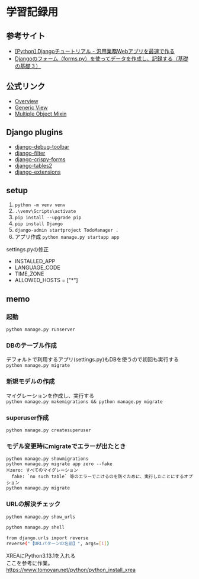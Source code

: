 # 学習記録用

## 参考サイト

- [\[Python\] Djangoチュートリアル - 汎用業務Webアプリを最速で作る](https://qiita.com/okoppe8/items/54eb105c9c94c0960f14#%E3%82%B5%E3%83%B3%E3%83%97%E3%83%AB%E3%82%B3%E3%83%BC%E3%83%89-1)
- [Djangoのフォーム（forms.py）を使ってデータを作成し、記録する（基礎の基礎３）](https://qiita.com/ykoji/items/4d4a1230724acc1b7c95)

## 公式リンク
- [Overview](https://docs.djangoproject.com/ja/5.1/intro/overview/)
- [Generic View](https://docs.djangoproject.com/ja/2.1/ref/class-based-views/)
- [Multiple Object Mixin](https://docs.djangoproject.com/ja/5.1/ref/class-based-views/mixins-multiple-object/#django.views.generic.list.MultipleObjectMixin.get_queryset)

## Django plugins
- [django-debug-toolbar](https://django-debug-toolbar.readthedocs.io/en/latest/installation.html)
- [django-filter](https://django-filter.readthedocs.io/en/stable/)
- [django-crispy-forms](https://django-crispy-forms.readthedocs.io/en/latest/)
- [django-tables2](http://django-tables2.readthedocs.io/en/latest/index.html)
- [django-extensions](https://django-extensions.readthedocs.io/en/latest/)

## setup

1. `python -m venv venv`
1. `.\venv\Scripts\activate`
1. `pip install --upgrade pip`
1. `pip install Django`
1. `django-admin startproject TodoManager .`
1. アプリ作成 `python manage.py startapp app`

settings.pyの修正  
- INSTALLED_APP
- LANGUAGE_CODE
- TIME_ZONE
- ALLOWED_HOSTS = ["*"]

## memo

### 起動  
`python manage.py runserver`

### DBのテーブル作成  
デフォルトで利用するアプリ(settings.py)もDBを使うので初回も実行する  
`python manage.py migrate`

### 新規モデルの作成  
マイグレーションを作成し、実行する  
`python manage.py makemigrations && python manage.py migrate`

### superuser作成  
`python manage.py createsuperuser`

### モデル変更時にmigrateでエラーが出たとき  
```
python manage.py showmigrations
python manage.py migrate app zero --fake
※zero: すべてのマイグレーション
  fake: `no such table` 等のエラーでこけるのを防ぐために、実行したことにするオプション
python manage.py migrate
```

### URLの解決チェック
```sh
python manage.py show_urls

python manage.py shell

from django.urls import reverse
reverse("【URLパターンの名前】", args=[1])
```


XREAにPython3.13.1を入れる  
ここを参考に作業。  
https://www.tomoyan.net/python/python_install_xrea